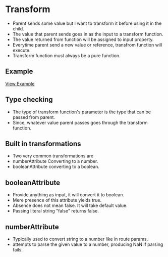 # Transform

- Parent sends some value but I want to transform it before using it in the child.
- The value that parent sends goes in as the input to a transform function.
- The value returned from function will be assigned to input property.
- Everytime parent send a new value or reference, transfrom function will execute.
- Transform function must always be a pure function.

## Example

[View Example](https://angular.dev/guide/components/inputs)

## Type checking

- The type of transform function's parameter is the type that can be passed from parent.
- Since, whatever value parent passes goes through the transform function.

## Built in transformations

- Two very common transformations are
- numberAttribute Converting to a number.
- booleanAttribute converting to a boolean.

## booleanAttribute

- Provide anything as input, it will convert it to boolean.
- Mere presence of this attribute yields true.
- Absence does not mean false. It will take default value.
- Passing literal string "false" returns false.

## numberAttribute

- Typically used to convert string to a number like in route params.
- attempts to parse the given value to a number, producing NaN if parsing fails.

